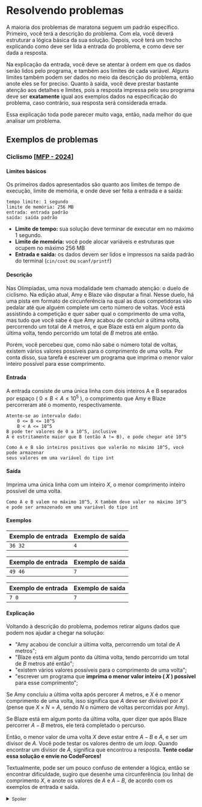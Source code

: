 # Resolvendo problemas

A maioria dos problemas de maratona seguem um padrão específico. Primeiro, você terá a descrição do problema. Com ela, você deverá estruturar a lógica básica da sua solução. Depois, você terá um trecho explicando como deve ser lida a entrada do problema, e como deve ser dada a resposta.

Na explicação da entrada, você deve se atentar à ordem em que os dados serão lidos pelo programa, e também aos limites de cada variável. Alguns limites também podem ser dados no meio da descrição do problema, então anote eles se for preciso. Quanto à saida, você deve prestar bastante atenção aos detalhes e limites, pois a resposta impressa pelo seu programa deve ser **exatamente** igual aos exemplos dados na especificação do problema, caso contrário, sua resposta será considerada errada.

Essa explicação toda pode parecer muito vaga, então, nada melhor do que analisar um problema.

## Exemplos de problemas

### Ciclismo [[MFP - 2024](https://codeforces.com/group/9CNwiex6Ir/contest/530284/problem/C)]

#### Limites básicos

Os primeiros dados apresentados são quanto aos limites de tempo de execução, limite de memória, e onde deve ser feita a entrada e a saída:

    tempo limite: 1 segundo
    limite de memória: 256 MB
    entrada: entrada padrão
    saída: saída padrão

- **Limite de tempo:** sua solução deve terminar de executar em no máximo 1 segundo.
- **Limite de memória:** você pode alocar variáveis e estruturas que ocupem no máximo 256 MB
- **Entrada e saída:** os dados devem ser lidos e impressos na saída padrão do terminal (`cin/cout` ou `scanf/printf`)

#### Descrição

Nas Olimpíadas, uma nova modalidade tem chamado atenção: o duelo de ciclismo. Na edição atual, Amy e Blaze vão disputar a final. Nesse duelo, há uma pista em formato de circunferência na qual as duas competidoras vão pedalar até que alguém complete um certo número de voltas. Você está assistindo à competição e quer saber qual o comprimento de uma volta, mas tudo que você sabe é que Amy acabou de concluir a última volta, percorrendo um total de $A$ metros, e que Blaze está em algum ponto da última volta, tendo percorrido um total de $B$ metros até então.

Porém, você percebeu que, como não sabe o número total de voltas, existem vários valores possíveis para o comprimento de uma volta. Por conta disso, sua tarefa é escrever um programa que imprima o menor valor inteiro possível para esse comprimento.

#### Entrada

A entrada consiste de uma única linha com dois inteiros A e B separados por espaço ( $0 ≤ B < A ≤ 10^5$ ), o comprimento que Amy e Blaze percorreram até o momento, respectivamente.

    Atente-se ao intervalo dado:
        0 <= B <= 10^5
        B < A <= 10^5
    B pode ter valores de 0 a 10^5, inclusive
    A é estritamente maior que B (então A != B), e pode chegar até 10^5

    Como A e B são inteiros positivos que valerão no máximo 10^5, você pode armazenar
    seus valores em uma variável do tipo int

#### Saída

Imprima uma única linha com um inteiro $X$, o menor comprimento inteiro possível de uma volta.

    Como A e B valem no máximo 10^5, X também deve valer no máximo 10^5 
    e pode ser armazenado em uma variável do tipo int

#### Exemplos

| Exemplo de entrada | Exemplo de saída  |
|--------------------|-------------------|
|  `36 32`           |  `4`              |

| Exemplo de entrada | Exemplo de saída  |
|--------------------|-------------------|
|  `49 46`           |  `7`              |

| Exemplo de entrada | Exemplo de saída  |
|--------------------|-------------------|
| `7 0`              |   `7`             |

#### Explicação

Voltando à descrição do problema, podemos retirar alguns dados que podem nos ajudar a chegar na solução:

- "Amy acabou de concluir a última volta, percorrendo um total de $A$ metros";
- "Blaze está em algum ponto da última volta, tendo percorrido um total de $B$ metros até então";
- "existem vários valores possíveis para o comprimento de uma volta";
- "escrever um programa que **imprima o menor valor inteiro ( $X$ ) possível** para esse comprimento";

Se Amy concluiu a última volta após percorer $A$ metros, e $X$ é o menor comprimento de uma volta, isso significa que $A$ deve ser divisível por $X$ (pense que $X \times N = A$, sendo $N$ o número de voltas percorridas por Amy).

Se Blaze está em algum ponto da última volta, quer dizer que após Blaze percorrer $A - B$ metros, ele terá completado o percurso.

Então, o menor valor de uma volta $X$ deve estar entre $A - B$ e $A$, e ser um divisor de $A$. Você pode testar os valores dentro de um *loop*. Quando encontrar um divisor de $A$, significa que encontrou a resposta. **Tente codar essa solução e envie no CodeForces!**

Textualmente, pode ser um pouco confuso de entender a lógica, então se encontrar dificuldade, sugiro que desenhe uma circunferência (ou linha) de comprimento $X$, e anote os valores de $A$ e $A - B$, de acordo com os exemplos de entrada e saída.

<details> <summary><small>Spoiler</small></summary>
O código que resolve esse problema [está no repositório](/code-examples/solving-problems/ciclismo.cpp), mas sugiro fortemente que você tente resolver por conta própria antes de olhar a solução. Também sugiro que crie uma conta no CodeForces para enviar seu código e ter certeza de que sua solução está correta.
</details>